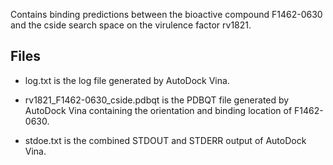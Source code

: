 Contains binding predictions between the bioactive compound F1462-0630 and the cside search space on the virulence factor rv1821.

## Files

- log.txt is the log file generated by AutoDock Vina.

- rv1821_F1462-0630_cside.pdbqt is the PDBQT file generated by AutoDock Vina containing the orientation and binding location of F1462-0630.

- stdoe.txt is the combined STDOUT and STDERR output of AutoDock Vina.


